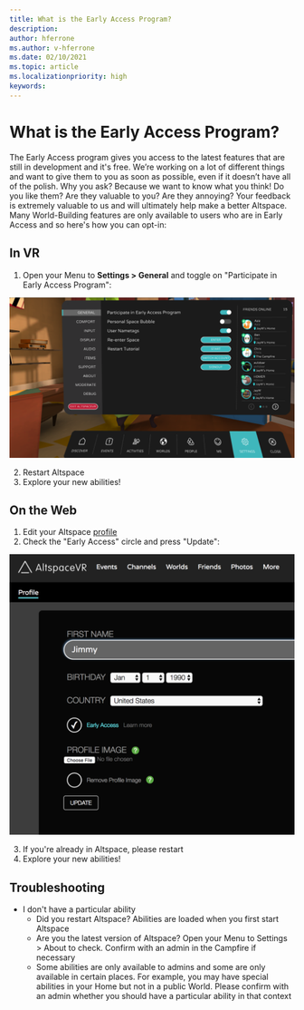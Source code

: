 ```yaml
---
title: What is the Early Access Program?
description: 
author: hferrone
ms.author: v-hferrone
ms.date: 02/10/2021
ms.topic: article
ms.localizationpriority: high
keywords: 
---
```


# What is the Early Access Program?

The Early Access program gives you access to the latest features that are still in development and it's free. We’re working on a lot of different things and want to give them to you as soon as possible, even if it doesn’t have all of the polish. Why you ask? Because we want to know what you think! Do you like them? Are they valuable to you? Are they annoying? Your feedback is extremely valuable to us and will ultimately help make a better Altspace. Many World-Building features are only available to users who are in Early Access and so here's how you can opt-in:

## In VR

1. Open your Menu to **Settings > General** and toggle on "Participate in Early Access Program":

![Settings menu with early access option highlighted](images/early-access-img-01.png)

2. Restart Altspace
3. Explore your new abilities!

## On the Web

1. Edit your Altspace [profile](https://account.altvr.com/users/sign_in)
2. Check the "Early Access" circle and press "Update":

![Altspace profile open with early access option highlighted](images/early-access-img-02.png)

3. If you're already in Altspace, please restart
4. Explore your new abilities!

## Troubleshooting

* I don't have a particular ability
    * Did you restart Altspace? Abilities are loaded when you first start Altspace
    * Are you the latest version of Altspace? Open your Menu to Settings > About to check. Confirm with an admin in the Campfire if necessary
    * Some abilities are only available to admins and some are only available in certain places. For example, you may have special abilities in your Home but not in a public World. Please confirm with an admin whether you should have a particular ability in that context